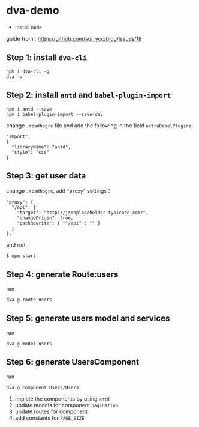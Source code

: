 # dva-demo
- install `node`

guide from : https://github.com/sorrycc/blog/issues/18

## Step 1: install `dva-cli`
```
npm i dva-cli -g
dva -v
```

## Step 2: install `antd` and `babel-plugin-import`
```
npm i antd --save
npm i babel-plugin-import --save-dev
```

change `.roadhogrc` file and add the following in the field `extraBabelPlugins`:
```
"import",
{
  "libraryName": "antd",
  "style": "css"
}
```

## Step 3: get user data

change `.roadhogrc`, add `"proxy"` settings：
```
"proxy": {
  "/api": {
    "target": "http://jsonplaceholder.typicode.com/",
    "changeOrigin": true,
    "pathRewrite": { "^/api" : "" }
  }
},
```
and run
```
$ npm start
```

## Step 4: generate Route:users
run
```
dva g route users
```

## Step 5: generate users model and services
run
```
dva g model users
```

## Step 6: generate UsersComponent
run
```
dva g component Users/Users
```

1. implete the components by using `antd`
1. update models for component `pagination`
1. update routes for component
1. add constants for `PAGE_SIZE`
